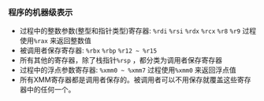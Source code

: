 ### 程序的机器级表示

- 过程中的整数参数(整型和指针类型)寄存器: `%rdi` `%rsi` `%rdx` `%rcx` `%r8` `%r9` 过程使用`%rax` 来返回整数值
- 被调用者保存寄存器: `%rbx` `%rbp` `%r12 ~ %r15`
- 所有其他的寄存器，除了栈指针`%rsp` ，都分类为调用者保存寄存器
- 过程中的浮点参数寄存器: `%xmm0 ~ %xmm7`  过程使用`%xmm0` 来返回浮点值
- 所有XMM寄存器都是调用者保存的。被调用者可以不用保存就覆盖这些寄存器中的任何一个。


